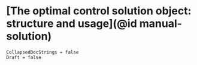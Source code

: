 # [The optimal control solution object: structure and usage](@id manual-solution)

```@meta
CollapsedDocStrings = false
Draft = false
```

